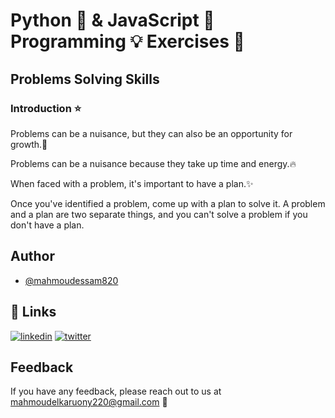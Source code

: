 # Python 🐍 & JavaScript 🐲 Programming 💡 Exercises 🧠

## Problems Solving Skills

### Introduction ⭐

Problems can be a nuisance, but they can also be an opportunity for growth.🚀

Problems can be a nuisance because they take up time and energy.🔥

When faced with a problem, it's important to have a plan.✨

Once you've identified a problem, come up with a plan to solve it. A problem and a plan are two separate things, and you can't solve a problem if you don't have a plan.

## Author

- [@mahmoudessam820](https://github.com/mahmoudessam820)

## 🔗 Links

[![linkedin](https://img.shields.io/badge/linkedin-0A66C2?style=for-the-badge&logo=linkedin&logoColor=white)](https://www.linkedin.com/in/mahmoud-el-kariouny-822719149/)
[![twitter](https://img.shields.io/badge/twitter-1DA1F2?style=for-the-badge&logo=twitter&logoColor=white)](https://twitter.com/Mahmoud42275)

## Feedback

If you have any feedback, please reach out to us at mahmoudelkaruony220@gmail.com 📧
